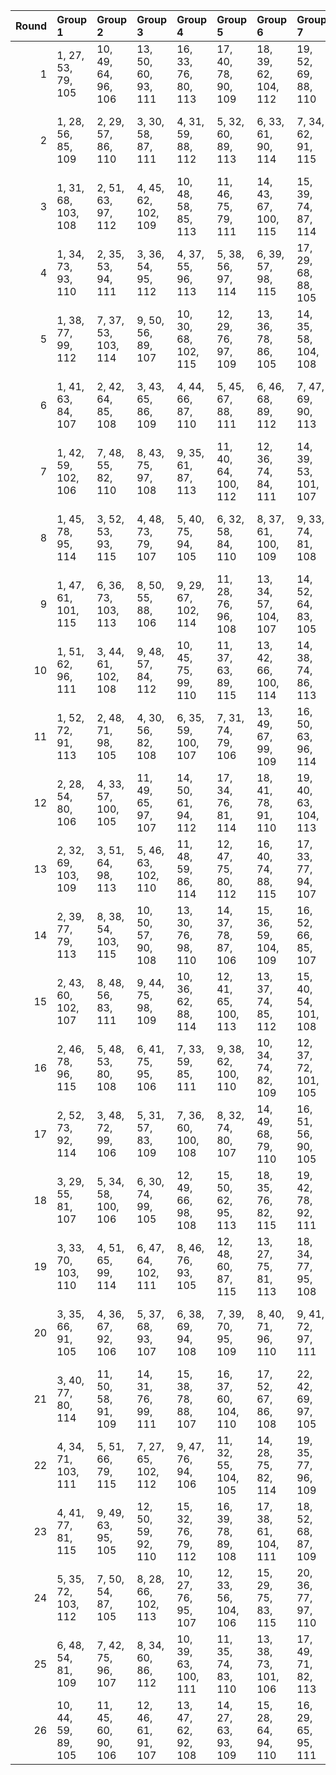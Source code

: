 |   Round | Group 1             | Group 2             | Group 3             | Group 4              | Group 5              | Group 6              | Group 7              | Group 8              | Group 9              | Group 10             | Group 11            | Group 12       | Group 13       | Group 14       | Group 15        | Group 16        | Group 17        | Group 18       | Group 19        | Group 20        | Group 21        | Group 22        | Group 23        | Group 24        | Group 25        | Group 26        |
|--------:|:--------------------|:--------------------|:--------------------|:---------------------|:---------------------|:---------------------|:---------------------|:---------------------|:---------------------|:---------------------|:--------------------|:---------------|:---------------|:---------------|:----------------|:----------------|:----------------|:---------------|:----------------|:----------------|:----------------|:----------------|:----------------|:----------------|:----------------|:----------------|
|       1 | 1, 27, 53, 79, 105  | 10, 49, 64, 96, 106 | 13, 50, 60, 93, 111 | 16, 33, 76, 80, 113  | 17, 40, 78, 90, 109  | 18, 39, 62, 104, 112 | 19, 52, 69, 88, 110  | 22, 44, 71, 99, 107  | 24, 43, 55, 94, 114  | 25, 36, 70, 85, 115  | 26, 46, 65, 87, 108 | 2, 30, 59, 83  | 3, 32, 56, 100 | 4, 28, 74, 97  | 5, 42, 77, 82   | 6, 31, 66, 101  | 7, 38, 63, 98   | 8, 47, 67, 84  | 9, 45, 54, 91   | 11, 41, 57, 103 | 12, 51, 73, 86  | 14, 34, 72, 102 | 15, 37, 58, 81  | 20, 48, 68, 95  | 21, 35, 75, 89  | 23, 29, 61, 92  |
|       2 | 1, 28, 56, 85, 109  | 2, 29, 57, 86, 110  | 3, 30, 58, 87, 111  | 4, 31, 59, 88, 112   | 5, 32, 60, 89, 113   | 6, 33, 61, 90, 114   | 7, 34, 62, 91, 115   | 18, 45, 73, 81, 105  | 19, 46, 53, 82, 106  | 20, 47, 54, 83, 107  | 21, 27, 55, 84, 108 | 8, 35, 63, 92  | 9, 36, 64, 93  | 10, 37, 65, 94 | 11, 38, 66, 95  | 12, 39, 67, 96  | 13, 40, 68, 97  | 14, 41, 69, 98 | 15, 42, 70, 99  | 16, 43, 71, 79  | 17, 44, 72, 80  | 22, 48, 74, 100 | 23, 49, 75, 101 | 24, 50, 76, 102 | 25, 51, 77, 103 | 26, 52, 78, 104 |
|       3 | 1, 31, 68, 103, 108 | 2, 51, 63, 97, 112  | 4, 45, 62, 102, 109 | 10, 48, 58, 85, 113  | 11, 46, 75, 79, 111  | 14, 43, 67, 100, 115 | 15, 39, 74, 87, 114  | 16, 32, 77, 93, 106  | 17, 42, 56, 101, 110 | 23, 40, 72, 82, 107  | 25, 47, 60, 96, 105 | 3, 50, 71, 83  | 5, 27, 69, 92  | 6, 44, 76, 91  | 7, 30, 78, 80   | 8, 29, 73, 104  | 9, 52, 59, 99   | 12, 38, 64, 90 | 13, 41, 70, 94  | 18, 28, 53, 88  | 19, 37, 57, 95  | 20, 35, 65, 81  | 21, 49, 54, 86  | 22, 34, 61, 89  | 24, 33, 66, 84  | 26, 36, 55, 98  |
|       4 | 1, 34, 73, 93, 110  | 2, 35, 53, 94, 111  | 3, 36, 54, 95, 112  | 4, 37, 55, 96, 113   | 5, 38, 56, 97, 114   | 6, 39, 57, 98, 115   | 17, 29, 68, 88, 105  | 18, 30, 69, 89, 106  | 19, 31, 70, 90, 107  | 20, 32, 71, 91, 108  | 21, 33, 72, 92, 109 | 7, 40, 58, 99  | 8, 41, 59, 79  | 9, 42, 60, 80  | 10, 43, 61, 81  | 11, 44, 62, 82  | 12, 45, 63, 83  | 13, 46, 64, 84 | 14, 47, 65, 85  | 15, 27, 66, 86  | 16, 28, 67, 87  | 22, 50, 78, 101 | 23, 51, 74, 102 | 24, 52, 75, 103 | 25, 48, 76, 104 | 26, 49, 77, 100 |
|       5 | 1, 38, 77, 99, 112  | 7, 37, 53, 103, 114 | 9, 50, 56, 89, 107  | 10, 30, 68, 102, 115 | 12, 29, 76, 97, 109  | 13, 36, 78, 86, 105  | 14, 35, 58, 104, 108 | 15, 52, 65, 84, 106  | 23, 46, 57, 88, 113  | 24, 39, 72, 90, 110  | 25, 32, 66, 81, 111 | 2, 27, 62, 101 | 3, 34, 59, 94  | 4, 43, 63, 80  | 5, 41, 71, 87   | 6, 49, 60, 92   | 8, 51, 69, 82   | 11, 33, 54, 98 | 16, 48, 64, 91  | 17, 31, 75, 85  | 18, 44, 70, 96  | 19, 47, 55, 79  | 20, 28, 73, 100 | 21, 45, 74, 93  | 22, 40, 67, 95  | 26, 42, 61, 83  |
|       6 | 1, 41, 63, 84, 107  | 2, 42, 64, 85, 108  | 3, 43, 65, 86, 109  | 4, 44, 66, 87, 110   | 5, 45, 67, 88, 111   | 6, 46, 68, 89, 112   | 7, 47, 69, 90, 113   | 8, 27, 70, 91, 114   | 9, 28, 71, 92, 115   | 20, 39, 61, 82, 105  | 21, 40, 62, 83, 106 | 10, 29, 72, 93 | 11, 30, 73, 94 | 12, 31, 53, 95 | 13, 32, 54, 96  | 14, 33, 55, 97  | 15, 34, 56, 98  | 16, 35, 57, 99 | 17, 36, 58, 79  | 18, 37, 59, 80  | 19, 38, 60, 81  | 22, 52, 77, 102 | 23, 48, 78, 103 | 24, 49, 74, 104 | 25, 50, 75, 100 | 26, 51, 76, 101 |
|       7 | 1, 42, 59, 102, 106 | 7, 48, 55, 82, 110  | 8, 43, 75, 97, 108  | 9, 35, 61, 87, 113   | 11, 40, 64, 100, 112 | 12, 36, 74, 84, 111  | 14, 39, 53, 101, 107 | 18, 49, 72, 83, 114  | 19, 28, 65, 103, 105 | 20, 51, 60, 94, 109  | 22, 31, 58, 86, 115 | 2, 45, 66, 89  | 3, 41, 76, 88  | 4, 27, 78, 98  | 5, 47, 70, 104  | 6, 52, 56, 96   | 10, 38, 67, 91  | 13, 29, 77, 90 | 15, 46, 71, 85  | 16, 34, 54, 92  | 17, 32, 62, 99  | 21, 50, 68, 80  | 23, 37, 69, 79  | 24, 30, 63, 81  | 25, 44, 57, 93  | 26, 33, 73, 95  |
|       8 | 1, 45, 78, 95, 114  | 3, 52, 53, 93, 115  | 4, 48, 73, 79, 107  | 5, 40, 75, 94, 105   | 6, 32, 58, 84, 110   | 8, 37, 61, 100, 109  | 9, 33, 74, 81, 108   | 15, 49, 69, 80, 111  | 17, 51, 57, 91, 106  | 22, 28, 55, 83, 112  | 26, 30, 70, 92, 113 | 2, 44, 67, 104 | 7, 35, 64, 88  | 10, 47, 77, 87 | 11, 36, 71, 101 | 12, 43, 68, 82  | 13, 31, 72, 89  | 14, 29, 59, 96 | 16, 46, 62, 103 | 18, 50, 65, 98  | 19, 39, 56, 102 | 20, 42, 63, 86  | 21, 38, 76, 85  | 23, 34, 66, 97  | 24, 27, 60, 99  | 25, 41, 54, 90  |
|       9 | 1, 47, 61, 101, 115 | 6, 36, 73, 103, 113 | 8, 50, 55, 88, 106  | 9, 29, 67, 102, 114  | 11, 28, 76, 96, 108  | 13, 34, 57, 104, 107 | 14, 52, 64, 83, 105  | 21, 37, 77, 98, 111  | 23, 45, 56, 87, 112  | 24, 38, 71, 89, 109  | 25, 31, 65, 80, 110 | 2, 33, 58, 93  | 3, 42, 62, 79  | 4, 40, 70, 86  | 5, 49, 59, 91   | 7, 51, 68, 81   | 10, 32, 53, 97  | 12, 35, 78, 85 | 15, 48, 63, 90  | 16, 30, 75, 84  | 17, 43, 69, 95  | 18, 46, 54, 99  | 19, 27, 72, 100 | 20, 44, 74, 92  | 22, 39, 66, 94  | 26, 41, 60, 82  |
|      10 | 1, 51, 62, 96, 111  | 3, 44, 61, 102, 108 | 9, 48, 57, 84, 112  | 10, 45, 75, 99, 110  | 11, 37, 63, 89, 115  | 13, 42, 66, 100, 114 | 14, 38, 74, 86, 113  | 15, 31, 77, 92, 105  | 16, 41, 55, 101, 109 | 21, 30, 67, 103, 107 | 23, 39, 71, 81, 106 | 2, 50, 70, 82  | 4, 47, 68, 91  | 5, 43, 76, 90  | 6, 29, 78, 79   | 7, 28, 72, 104  | 8, 52, 58, 98   | 12, 40, 69, 93 | 17, 27, 73, 87  | 18, 36, 56, 94  | 19, 34, 64, 80  | 20, 49, 53, 85  | 22, 33, 60, 88  | 24, 32, 65, 83  | 25, 46, 59, 95  | 26, 35, 54, 97  |
|      11 | 1, 52, 72, 91, 113  | 2, 48, 71, 98, 105  | 4, 30, 56, 82, 108  | 6, 35, 59, 100, 107  | 7, 31, 74, 79, 106   | 13, 49, 67, 99, 109  | 16, 50, 63, 96, 114  | 20, 43, 78, 93, 112  | 21, 42, 65, 104, 115 | 22, 47, 53, 81, 110  | 26, 28, 68, 90, 111 | 3, 38, 75, 92  | 5, 33, 62, 86  | 8, 45, 77, 85  | 9, 34, 69, 101  | 10, 41, 66, 80  | 11, 29, 70, 87  | 12, 27, 57, 94 | 14, 44, 60, 103 | 15, 51, 55, 89  | 17, 37, 54, 102 | 18, 40, 61, 84  | 19, 36, 76, 83  | 23, 32, 64, 95  | 24, 46, 58, 97  | 25, 39, 73, 88  |
|      12 | 2, 28, 54, 80, 106  | 4, 33, 57, 100, 105 | 11, 49, 65, 97, 107 | 14, 50, 61, 94, 112  | 17, 34, 76, 81, 114  | 18, 41, 78, 91, 110  | 19, 40, 63, 104, 113 | 20, 52, 70, 89, 111  | 22, 45, 72, 79, 108  | 24, 44, 56, 95, 115  | 26, 47, 66, 88, 109 | 1, 36, 75, 90  | 3, 31, 60, 84  | 5, 29, 74, 98  | 6, 43, 77, 83   | 7, 32, 67, 101  | 8, 39, 64, 99   | 9, 27, 68, 85  | 10, 46, 55, 92  | 12, 42, 58, 103 | 13, 51, 53, 87  | 15, 35, 73, 102 | 16, 38, 59, 82  | 21, 48, 69, 96  | 23, 30, 62, 93  | 25, 37, 71, 86  |
|      13 | 2, 32, 69, 103, 109 | 3, 51, 64, 98, 113  | 5, 46, 63, 102, 110 | 11, 48, 59, 86, 114  | 12, 47, 75, 80, 112  | 16, 40, 74, 88, 115  | 17, 33, 77, 94, 107  | 18, 43, 57, 101, 111 | 23, 41, 73, 83, 108  | 24, 34, 67, 85, 105  | 25, 27, 61, 97, 106 | 1, 49, 55, 87  | 4, 50, 72, 84  | 6, 28, 70, 93  | 7, 45, 76, 92   | 8, 31, 78, 81   | 9, 30, 53, 104  | 10, 52, 60, 79 | 13, 39, 65, 91  | 14, 42, 71, 95  | 15, 44, 68, 100 | 19, 29, 54, 89  | 20, 38, 58, 96  | 21, 36, 66, 82  | 22, 35, 62, 90  | 26, 37, 56, 99  |
|      14 | 2, 39, 77, 79, 113  | 8, 38, 54, 103, 115 | 10, 50, 57, 90, 108 | 13, 30, 76, 98, 110  | 14, 37, 78, 87, 106  | 15, 36, 59, 104, 109 | 16, 52, 66, 85, 107  | 23, 47, 58, 89, 114  | 24, 40, 73, 91, 111  | 25, 33, 67, 82, 112  | 26, 43, 62, 84, 105 | 1, 46, 74, 94  | 3, 28, 63, 101 | 4, 35, 60, 95  | 5, 44, 64, 81   | 6, 42, 72, 88   | 7, 49, 61, 93   | 9, 51, 70, 83  | 11, 31, 69, 102 | 12, 34, 55, 99  | 17, 48, 65, 92  | 18, 32, 75, 86  | 19, 45, 71, 97  | 20, 27, 56, 80  | 21, 29, 53, 100 | 22, 41, 68, 96  |
|      15 | 2, 43, 60, 102, 107 | 8, 48, 56, 83, 111  | 9, 44, 75, 98, 109  | 10, 36, 62, 88, 114  | 12, 41, 65, 100, 113 | 13, 37, 74, 85, 112  | 15, 40, 54, 101, 108 | 19, 49, 73, 84, 115  | 20, 29, 66, 103, 106 | 21, 51, 61, 95, 110  | 23, 38, 70, 80, 105 | 1, 50, 69, 81  | 3, 46, 67, 90  | 4, 42, 76, 89  | 5, 28, 78, 99   | 6, 27, 71, 104  | 7, 52, 57, 97   | 11, 39, 68, 92 | 14, 30, 77, 91  | 16, 47, 72, 86  | 17, 35, 55, 93  | 18, 33, 63, 79  | 22, 32, 59, 87  | 24, 31, 64, 82  | 25, 45, 58, 94  | 26, 34, 53, 96  |
|      16 | 2, 46, 78, 96, 115  | 5, 48, 53, 80, 108  | 6, 41, 75, 95, 106  | 7, 33, 59, 85, 111   | 9, 38, 62, 100, 110  | 10, 34, 74, 82, 109  | 12, 37, 72, 101, 105 | 16, 49, 70, 81, 112  | 18, 51, 58, 92, 107  | 22, 29, 56, 84, 113  | 26, 31, 71, 93, 114 | 1, 39, 76, 86  | 3, 45, 68, 104 | 4, 52, 54, 94  | 8, 36, 65, 89   | 11, 27, 77, 88  | 13, 44, 69, 83  | 14, 32, 73, 90 | 15, 30, 60, 97  | 17, 47, 63, 103 | 19, 50, 66, 99  | 20, 40, 57, 102 | 21, 43, 64, 87  | 23, 35, 67, 98  | 24, 28, 61, 79  | 25, 42, 55, 91  |
|      17 | 2, 52, 73, 92, 114  | 3, 48, 72, 99, 106  | 5, 31, 57, 83, 109  | 7, 36, 60, 100, 108  | 8, 32, 74, 80, 107   | 14, 49, 68, 79, 110  | 16, 51, 56, 90, 105  | 17, 50, 64, 97, 115  | 21, 44, 78, 94, 113  | 22, 27, 54, 82, 111  | 26, 29, 69, 91, 112 | 1, 43, 66, 104 | 4, 39, 75, 93  | 6, 34, 63, 87  | 9, 46, 77, 86   | 10, 35, 70, 101 | 11, 42, 67, 81  | 12, 30, 71, 88 | 13, 28, 58, 95  | 15, 45, 61, 103 | 18, 38, 55, 102 | 19, 41, 62, 85  | 20, 37, 76, 84  | 23, 33, 65, 96  | 24, 47, 59, 98  | 25, 40, 53, 89  |
|      18 | 3, 29, 55, 81, 107  | 5, 34, 58, 100, 106 | 6, 30, 74, 99, 105  | 12, 49, 66, 98, 108  | 15, 50, 62, 95, 113  | 18, 35, 76, 82, 115  | 19, 42, 78, 92, 111  | 20, 41, 64, 104, 114 | 21, 52, 71, 90, 112  | 22, 46, 73, 80, 109  | 26, 27, 67, 89, 110 | 1, 48, 70, 97  | 2, 37, 75, 91  | 4, 32, 61, 85  | 7, 44, 77, 84   | 8, 33, 68, 101  | 9, 40, 65, 79   | 10, 28, 69, 86 | 11, 47, 56, 93  | 13, 43, 59, 103 | 14, 51, 54, 88  | 16, 36, 53, 102 | 17, 39, 60, 83  | 23, 31, 63, 94  | 24, 45, 57, 96  | 25, 38, 72, 87  |
|      19 | 3, 33, 70, 103, 110 | 4, 51, 65, 99, 114  | 6, 47, 64, 102, 111 | 8, 46, 76, 93, 105   | 12, 48, 60, 87, 115  | 13, 27, 75, 81, 113  | 18, 34, 77, 95, 108  | 19, 44, 58, 101, 112 | 23, 42, 53, 84, 109  | 24, 35, 68, 86, 106  | 25, 28, 62, 98, 107 | 1, 37, 67, 83  | 2, 49, 56, 88  | 5, 50, 73, 85  | 7, 29, 71, 94   | 9, 32, 78, 82   | 10, 31, 54, 104 | 11, 52, 61, 80 | 14, 40, 66, 92  | 15, 43, 72, 96  | 16, 45, 69, 100 | 17, 41, 74, 89  | 20, 30, 55, 90  | 21, 39, 59, 97  | 22, 36, 63, 91  | 26, 38, 57, 79  |
|      20 | 3, 35, 66, 91, 105  | 4, 36, 67, 92, 106  | 5, 37, 68, 93, 107  | 6, 38, 69, 94, 108   | 7, 39, 70, 95, 109   | 8, 40, 71, 96, 110   | 9, 41, 72, 97, 111   | 10, 42, 73, 98, 112  | 11, 43, 53, 99, 113  | 12, 44, 54, 79, 114  | 13, 45, 55, 80, 115 | 1, 33, 64, 89  | 2, 34, 65, 90  | 14, 46, 56, 81 | 15, 47, 57, 82  | 16, 27, 58, 83  | 17, 28, 59, 84  | 18, 29, 60, 85 | 19, 30, 61, 86  | 20, 31, 62, 87  | 21, 32, 63, 88  | 22, 49, 76, 103 | 23, 50, 77, 104 | 24, 51, 78, 100 | 25, 52, 74, 101 | 26, 48, 75, 102 |
|      21 | 3, 40, 77, 80, 114  | 11, 50, 58, 91, 109 | 14, 31, 76, 99, 111 | 15, 38, 78, 88, 107  | 16, 37, 60, 104, 110 | 17, 52, 67, 86, 108  | 22, 42, 69, 97, 105  | 23, 27, 59, 90, 115  | 24, 41, 53, 92, 112  | 25, 34, 68, 83, 113  | 26, 44, 63, 85, 106 | 1, 30, 54, 100 | 2, 47, 74, 95  | 4, 29, 64, 101 | 5, 36, 61, 96   | 6, 45, 65, 82   | 7, 43, 73, 89   | 8, 49, 62, 94  | 9, 39, 55, 103  | 10, 51, 71, 84  | 12, 32, 70, 102 | 13, 35, 56, 79  | 18, 48, 66, 93  | 19, 33, 75, 87  | 20, 46, 72, 98  | 21, 28, 57, 81  |
|      22 | 4, 34, 71, 103, 111 | 5, 51, 66, 79, 115  | 7, 27, 65, 102, 112 | 9, 47, 76, 94, 106   | 11, 32, 55, 104, 105 | 14, 28, 75, 82, 114  | 19, 35, 77, 96, 109  | 20, 45, 59, 101, 113 | 23, 43, 54, 85, 110  | 24, 36, 69, 87, 107  | 25, 29, 63, 99, 108 | 1, 40, 60, 98  | 2, 38, 68, 84  | 3, 49, 57, 89  | 6, 50, 53, 86   | 8, 30, 72, 95   | 10, 33, 78, 83  | 12, 52, 62, 81 | 13, 48, 61, 88  | 15, 41, 67, 93  | 16, 44, 73, 97  | 17, 46, 70, 100 | 18, 42, 74, 90  | 21, 31, 56, 91  | 22, 37, 64, 92  | 26, 39, 58, 80  |
|      23 | 4, 41, 77, 81, 115  | 9, 49, 63, 95, 105  | 12, 50, 59, 92, 110 | 15, 32, 76, 79, 112  | 16, 39, 78, 89, 108  | 17, 38, 61, 104, 111 | 18, 52, 68, 87, 109  | 22, 43, 70, 98, 106  | 24, 42, 54, 93, 113  | 25, 35, 69, 84, 114  | 26, 45, 64, 86, 107 | 1, 29, 58, 82  | 2, 31, 55, 100 | 3, 27, 74, 96  | 5, 30, 65, 101  | 6, 37, 62, 97   | 7, 46, 66, 83   | 8, 44, 53, 90  | 10, 40, 56, 103 | 11, 51, 72, 85  | 13, 33, 71, 102 | 14, 36, 57, 80  | 19, 48, 67, 94  | 20, 34, 75, 88  | 21, 47, 73, 99  | 23, 28, 60, 91  |
|      24 | 5, 35, 72, 103, 112 | 7, 50, 54, 87, 105  | 8, 28, 66, 102, 113 | 10, 27, 76, 95, 107  | 12, 33, 56, 104, 106 | 15, 29, 75, 83, 115  | 20, 36, 77, 97, 110  | 21, 46, 60, 101, 114 | 23, 44, 55, 86, 111  | 24, 37, 70, 88, 108  | 25, 30, 64, 79, 109 | 1, 32, 57, 92  | 2, 41, 61, 99  | 3, 39, 69, 85  | 4, 49, 58, 90   | 6, 51, 67, 80   | 9, 31, 73, 96   | 11, 34, 78, 84 | 13, 52, 63, 82  | 14, 48, 62, 89  | 16, 42, 68, 94  | 17, 45, 53, 98  | 18, 47, 71, 100 | 19, 43, 74, 91  | 22, 38, 65, 93  | 26, 40, 59, 81  |
|      25 | 6, 48, 54, 81, 109  | 7, 42, 75, 96, 107  | 8, 34, 60, 86, 112  | 10, 39, 63, 100, 111 | 11, 35, 74, 83, 110  | 13, 38, 73, 101, 106 | 17, 49, 71, 82, 113  | 19, 51, 59, 93, 108  | 21, 41, 58, 102, 105 | 22, 30, 57, 85, 114  | 26, 32, 72, 94, 115 | 1, 44, 65, 88  | 2, 40, 76, 87  | 3, 47, 78, 97  | 4, 46, 69, 104  | 5, 52, 55, 95   | 9, 37, 66, 90   | 12, 28, 77, 89 | 14, 45, 70, 84  | 15, 33, 53, 91  | 16, 31, 61, 98  | 18, 27, 64, 103 | 20, 50, 67, 79  | 23, 36, 68, 99  | 24, 29, 62, 80  | 25, 43, 56, 92  |
|      26 | 10, 44, 59, 89, 105 | 11, 45, 60, 90, 106 | 12, 46, 61, 91, 107 | 13, 47, 62, 92, 108  | 14, 27, 63, 93, 109  | 15, 28, 64, 94, 110  | 16, 29, 65, 95, 111  | 17, 30, 66, 96, 112  | 18, 31, 67, 97, 113  | 19, 32, 68, 98, 114  | 20, 33, 69, 99, 115 | 1, 35, 71, 80  | 2, 36, 72, 81  | 3, 37, 73, 82  | 4, 38, 53, 83   | 5, 39, 54, 84   | 6, 40, 55, 85   | 7, 41, 56, 86  | 8, 42, 57, 87   | 9, 43, 58, 88   | 21, 34, 70, 79  | 22, 51, 75, 104 | 23, 52, 76, 100 | 24, 48, 77, 101 | 25, 49, 78, 102 | 26, 50, 74, 103 |